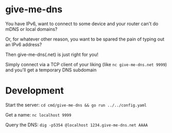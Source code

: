 # give-me-dns

You have IPv6, want to connect to some device and your router can't do mDNS or local domains?

Or, for whatever other reason, you want to be spared the pain of typing out an IPv6 address?

Then give-me-dns(.net) is just right for you!

Simply connect via a TCP client of your liking (like `nc give-me-dns.net 9999`) and you'll get a temporary DNS subdomain

# Development

Start the server: `cd cmd/give-me-dns && go run ../../config.yaml`

Get a name: `nc localhost 9999`

Query the DNS: `dig -p5354 @localhost 1234.give-me-dns.net AAAA`
